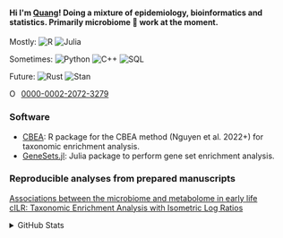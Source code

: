 #### Hi I'm [Quang](https://qpmnguyen.com)! Doing a mixture of epidemiology, bioinformatics and statistics. Primarily microbiome 🦠 work at the moment. 

Mostly: ![R](https://img.shields.io/static/v1?logo=R&label=&message=R&color=165CAA&logoColor=white&style=flat-square&link=)
![Julia](https://img.shields.io/static/v1?logo=Julia&label=&message=Julia&color=9558B2&logoColor=white&style=flat-square&link=)

Sometimes: ![Python](https://img.shields.io/static/v1?logo=python&label=&message=Python&color=FFD43B&logoColor=4B8BBE&style=flat-square&link=)
![C++](https://img.shields.io/static/v1?logo=C%2B%2B&label=&message=C%2B%2B&color=blue&logoColor=ice&style=flat-square&link=)
![SQL](https://img.shields.io/static/v1?logo=SQLite&label=&message=SQLite&color=4479A1&logoColor=white&style=flat-square&link=)

Future: ![Rust](https://img.shields.io/static/v1?logo=Rust&label=&message=Rust&color=B7410E&logoColor=black&style=flat-square&link=)
![Stan](https://img.shields.io/static/v1?logo=CommonWorkflowLanguage&label=&message=CWL&color=white&logoColor=B5314C&style=flat-square&link=)

<div itemscope itemtype="https://schema.org/Person"><a itemprop="sameAs" content="https://orcid.org/0000-0002-2072-3279" href="https://orcid.org/0000-0002-2072-3279" target="orcid.widget" rel="me noopener noreferrer" style="vertical-align:top;"><img src="https://orcid.org/sites/default/files/images/orcid_16x16.png" style="width:1em;margin-right:.5em;" alt="ORCID iD icon">0000-0002-2072-3279</a></div>  

### Software  
* [CBEA](https://github.com/qpmnguyen/CBEA): R package for the CBEA method (Nguyen et al. 2022+) for taxonomic enrichment analysis.  
* [GeneSets.jl](https://github.com/qpmnguyen/GeneSets.jl): Julia package to perform gene set enrichment analysis.  

### Reproducible analyses from prepared manuscripts    
[Associations between the microbiome and metabolome in early life](https://github.com/qpmnguyen/infant_metabolome_microbiome)  
[cILR: Taxonomic Enrichment Analysis with Isometric Log Ratios](https://github.com/qpmnguyen/cILR_analysis)  

<details>
<summary> GitHub Stats </summary>
<br />

[![Top Langs](https://github-readme-stats.vercel.app/api/top-langs/?username=qpmnguyen&hide=html,jupyter%20notebook,javascript,css,tex,postscript,shell,nextflow&theme=merko&layout=compact&langs_count=6)](https://github.com/anuraghazra/github-readme-stats)

[![Quang's github stats](https://github-readme-stats.vercel.app/api?username=qpmnguyen&show_icons=true&theme=merko&hide=issues)](https://github.com/anuraghazra/github-readme-stats)


</details>


